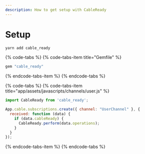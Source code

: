 ```yaml
---
description: How to get setup with CableReady
---
```


# Setup

```bash
yarn add cable_ready
```

{% code-tabs %}
{% code-tabs-item title="Gemfile" %}
```ruby
gem "cable_ready"
```
{% endcode-tabs-item %}
{% endcode-tabs %}

{% code-tabs %}
{% code-tabs-item title="app/assets/javascripts/channels/user.js" %}
```javascript
import CableReady from 'cable_ready';

App.cable.subscriptions.create({ channel: "UserChannel" }, {
  received: function (data) {
    if (data.cableReady) {
      CableReady.perform(data.operations);
    }
  }
});
```
{% endcode-tabs-item %}
{% endcode-tabs %}


